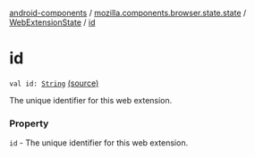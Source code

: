 [android-components](../../index.md) / [mozilla.components.browser.state.state](../index.md) / [WebExtensionState](index.md) / [id](./id.md)

# id

`val id: `[`String`](https://kotlinlang.org/api/latest/jvm/stdlib/kotlin/-string/index.html) [(source)](https://github.com/mozilla-mobile/android-components/blob/master/components/browser/state/src/main/java/mozilla/components/browser/state/state/WebExtensionState.kt#L23)

The unique identifier for this web extension.

### Property

`id` - The unique identifier for this web extension.